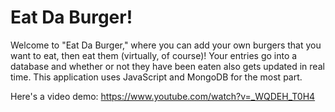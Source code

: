 # Eat Da Burger!

Welcome to "Eat Da Burger," where you can add your own burgers that you want to eat, then eat them (virtually, of course)! Your entries go into a database and whether or not they have been eaten also gets updated in real time. This application uses JavaScript and MongoDB for the most part.

Here's a video demo: https://www.youtube.com/watch?v=_WQDEH_T0H4

